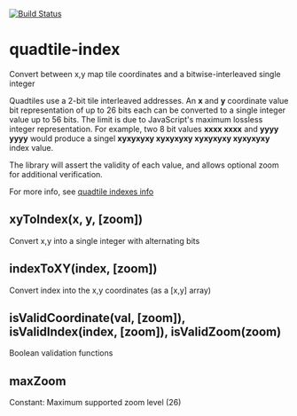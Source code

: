 [![Build Status](https://travis-ci.org/kartotherian/quadtile-index.svg?branch=master)](https://travis-ci.org/kartotherian/quadtile-index)

# quadtile-index
Convert between x,y map tile coordinates and a bitwise-interleaved single integer

Quadtiles use a 2-bit tile interleaved addresses. An **x** and **y** coordinate value bit representation of up to 26 bits each can be converted to a single integer value up to 56 bits. The limit is due to JavaScript's maximum lossless integer representation. For example, two 8 bit values **xxxx xxxx** and **yyyy yyyy** would produce a singel **xyxyxyxy xyxyxyxy xyxyxyxy xyxyxyxy** index value.

The library will assert the validity of each value, and allows optional zoom for additional verification.

For more info, see [quadtile indexes info](https://wiki.openstreetmap.org/wiki/QuadTiles#Quadtile_implementation)

## xyToIndex(x, y, [zoom])
 Convert x,y into a single integer with alternating bits
## indexToXY(index, [zoom])
 Convert index into the x,y coordinates (as a [x,y] array)
## isValidCoordinate(val, [zoom]), isValidIndex(index, [zoom]), isValidZoom(zoom)
 Boolean validation functions
## maxZoom
 Constant: Maximum supported zoom level (26)
